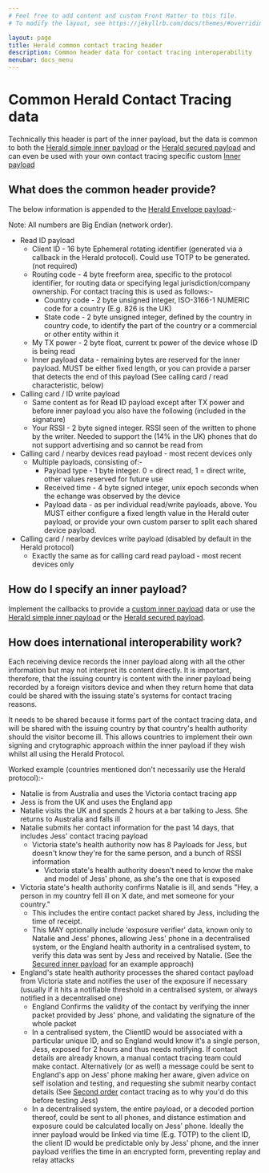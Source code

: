 ```yaml
---
# Feel free to add content and custom Front Matter to this file.
# To modify the layout, see https://jekyllrb.com/docs/themes/#overriding-theme-defaults

layout: page
title: Herald common contact tracing header
description: Common header data for contact tracing interoperability
menubar: docs_menu
---
```


# Common Herald Contact Tracing data

Technically this header is part of the inner payload, but the data is common to both 
the [Herald simple inner payload](/payload/simple) or 
the [Herald secured payload](/payload/secured) and can even be used with your own
contact tracing specific custom [Inner payload](/payload/inner)

## What does the common header provide?

The below information is appended to the [Herald Envelope payload](/payload/envelope):-

Note: All numbers are Big Endian (network order).

- Read ID payload
  - Client ID - 16 byte Ephemeral rotating identifier (generated via a callback in the Herald protocol). Could use TOTP to be generated. (not required)
  - Routing code - 4 byte freeform area, specific to the protocol identifier, for routing data or specifying legal jurisdiction/company ownership. For contact tracing this is used as follows:-
    - Country code - 2 byte unsigned integer, ISO-3166-1 NUMERIC code for a country (E.g. 826 is the UK)
    - State code - 2 byte unsigned integer, defined by the country in country code, to identify the part of the country or a commercial or other entity within it
  - My TX power - 2 byte float, current tx power of the device whose ID is being read
  - Inner payload data - remaining bytes are reserved for the inner payload. MUST be either fixed length, or you can provide a parser that detects the end of this payload (See calling card / read characteristic, below)
- Calling card / ID write payload
  - Same content as for Read ID payload except after TX power and before inner payload you also have the following (included in the signature)
  - Your RSSI - 2 byte signed integer. RSSI seen of the written to phone by the writer. Needed to support the (14% in the UK) phones that do not support advertising and so cannot be read from
- Calling card / nearby devices read payload - most recent devices only
  - Multiple payloads, consisting of:-
    - Payload type - 1 byte integer. 0 = direct read, 1 = direct write, other values reserved for future use
    - Received time - 4 byte signed integer, unix epoch seconds when the echange was observed by the device
    - Payload data - as per individual read/write payloads, above. You MUST either configure a fixed length value in the Herald outer payload, or provide your own custom parser to split each shared device payload.
- Calling card / nearby devices write payload (disabled by default in the Herald protocol)
  - Exactly the same as for calling card read payload - most recent devices only

## How do I specify an inner payload?

Implement the callbacks to provide a [custom inner payload](/payload/inner) data or use 
the [Herald simple inner payload](/payload/simple) or the [Herald secured payload](/payload/secured).

## How does international interoperability work?

Each receiving device records the inner payload along with all the other information but may not interpret
its content directly. It is important, therefore, that the issuing country is content with the inner payload
being recorded by a foreign visitors device and when they return home that data could be shared with
the issuing state's systems for contact tracing reasons. 

It needs to be shared because it forms part of the contact tracing data, and will be shared with the issuing country
by that country's health authority should the visitor become ill. This allows countries to implement
their own signing and crytographic approach within the inner payload if they wish whilst all using the Herald Protocol.

Worked example (countries mentioned don't necessarily use the Herald protocol):-
- Natalie is from Australia and uses the Victoria contact tracing app
- Jess is from the UK and uses the England app
- Natalie visits the UK and spends 2 hours at a bar talking to Jess. She returns to Australia and falls ill
- Natalie submits her contact information for the past 14 days, that includes Jess' contact tracing payload
  - Victoria state's health authority now has 8 Payloads for Jess, but doesn't know they're for the same person, and a bunch of RSSI information
    - Victoria state's health authority doesn't need to know the make and model of Jess' phone, as she's the one that is exposed
- Victoria state's health authority confirms Natalie is ill, and sends "Hey, a person in my country fell ill on X date, and met someone for your country."
  - This includes the entire contact packet shared by Jess, including the time of receipt.
  - This MAY optionally include 'exposure verifier' data, known only to Natalie and Jess' phones, allowing Jess' phone in a decentralised system, or the England health authority in a centralised system, to verify this data was sent by Jess and received by Natalie. (See the [Secured inner payload](/payload/secured) for an example approach)
- England's state health authority processes the shared contact payload from Victoria state and notifies the user of the exposure if necessary (usually if it hits a notifiable threshold in a centralised system, or always notified in a decentralised one)
  - England Confirms the validity of the contact by verifying the inner packet provided by Jess' phone, and validating the signature of the whole packet
  - In a centralised system, the ClientID would be associated with a particular unique ID, and so England would know it's a single person, Jess, exposed for 2 hours and thus needs notifying. If contact details are already known, a manual contact tracing team could make contact. Alternatively (or as well) a message could be sent to England's app on Jess' phone making her aware, given advice on self isolation and testing, and requesting she submit nearby contact details (See [Second order](/background/glossary) contact tracing as to why you'd do this before testing Jess)
  - In a decentralised system, the entire payload, or a decoded portion thereof, could be sent to all phones, and distance estimation and exposure could be calculated locally on Jess' phone. Ideally the inner payload would be linked via time (E.g. TOTP) to the client ID, the client ID would be predictable only by Jess' phone, and the inner payload verifies the time in an encrypted form, preventing replay and relay attacks

